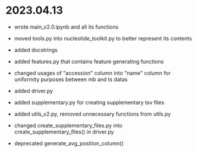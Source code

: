 # 2023.04.13

- wrote main_v2.0.ipynb and all its functions

- moved tools.py into nucleotide_toolkit.py to better represent its contents

- added docstrings

- added features.py that contains feature generating functions

- changed usages of "accession" column into "name" column for uniformity purposes between mb and ts datas

- added driver.py

- added supplementary.py for creating supplementary tsv files

- added utils_v2.py, removed unnecessary functions from utils.py

- changed create_supplementary_files.py into create_supplementary_files() in driver.py

- deprecated generate_avg_position_column()
